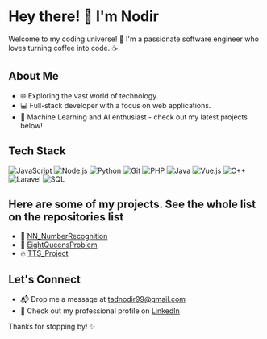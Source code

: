 # Hey there! 👋 I'm Nodir

Welcome to my coding universe! 🚀 I'm a passionate software engineer who loves turning coffee into code. ☕️

## About Me

- 🌐 Exploring the vast world of technology.
- 💻 Full-stack developer with a focus on web applications.
- 🚀 Machine Learning and AI enthusiast - check out my latest projects below!

## Tech Stack

![JavaScript](https://img.shields.io/badge/-JavaScript-F7DF1E?style=flat&logo=javascript&logoColor=black)
![Node.js](https://img.shields.io/badge/-Node.js-339933?style=flat&logo=node.js&logoColor=white)
![Python](https://img.shields.io/badge/-Python-3776AB?style=flat&logo=python&logoColor=white)
![Git](https://img.shields.io/badge/-Git-F05032?style=flat&logo=git&logoColor=white)
![PHP](https://img.shields.io/badge/-PHP-777BB4?style=flat&logo=php&logoColor=white)
![Java](https://img.shields.io/badge/-Java-007396?style=flat&logo=java&logoColor=white)
![Vue.js](https://img.shields.io/badge/-Vue.js-4FC08D?style=flat&logo=vue.js&logoColor=white)
![C++](https://img.shields.io/badge/-C++-00599C?style=flat&logo=c%2B%2B&logoColor=white)
![Laravel](https://img.shields.io/badge/-Laravel-FF2D20?style=flat&logo=laravel&logoColor=white)
![SQL](https://img.shields.io/badge/-SQL-4479A1?style=flat&logo=sql&logoColor=white)

## Here are some of my projects. See the whole list on the repositories list

- 🚀 [NN_NumberRecognition](https://github.com/TadNodir/NN_NumberRecognition)
- 🌟 [EightQueensProblem](https://github.com/TadNodir/EightQueensProblem)
- 🔥 [TTS_Project](https://github.com/TadNodir/TTS_Project)

## Let's Connect

- 📬 Drop me a message at [tadnodir99@gmail.com](mailto:tadnodir99@gmail.com)
- 💼 Check out my professional profile on [LinkedIn](https://www.linkedin.com/in/nodirjon-tadjiev/)

Thanks for stopping by! ✨
